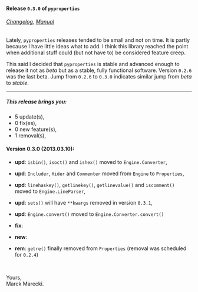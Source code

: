 #### Release `0.3.0` of `pyproperties`

###### [Changelog](./Changelog.mdown), [Manual](./manual/index.mdown)


Lately, `pyproperties` releases tended to be small and not on time. 
It is partly because I have little ideas what to add. I think this library reached the point when 
additional stuff could (but not have to) be considered feature creep. 

This said I decided that `pyproperties` is stable and advanced enough to release it not as *beta* but as a 
stable, fully functional software. Version `0.2.6` was the last beta. Jump from `0.2.6` to `0.3.0` indicates 
similar jump from *beta* to *stable*.

----


##### This release brings you:
*   5 update(s),
*   0 fix(es),
*   0 new feature(s),
*   1 removal(s),


#### Version 0.3.0 (2013.03.10):

* __upd__:  `isbin()`, `isoct()` and `ishex()` moved to `Engine.Converter`,
* __upd__:  `Includer`, `Hider` and `Commenter` moved from `Engine` to `Properties`,
* __upd__:  `linehaskey()`, `getlinekey()`, `getlinevalue()` and `iscomment()` moved to `Engine.LineParser`,
* __upd__:  `sets()` will have `**kwargs` removed in version `0.3.1`,
* __upd__:  `Engine.convert()` moved to `Engine.Converter.convert()`


* __fix__:  


* __new__:  


* __rem__:  `getre()` finally removed from `Properties` (removal was scheduled for `0.2.4`)


&nbsp;

Yours,  
Marek Marecki.
